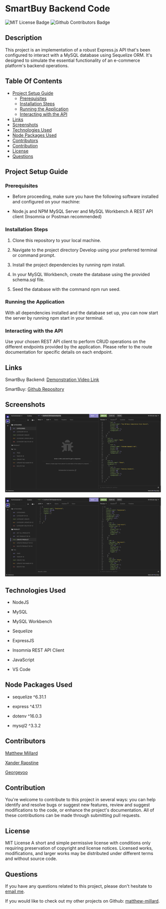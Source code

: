 # SmartBuy Backend Code

![MIT License Badge](https://img.shields.io/github/license/matthew-millard/smartbuy?logo=MIT) 
![Github Contributors Badge](https://img.shields.io/github/contributors/matthew-millard/smartbuy)

## Description

This project is an implementation of a robust Express.js API that's been configured to interact with a MySQL database using Sequelize ORM. It's designed to simulate the essential functionality of an e-commerce platform's backend operations.

## Table Of Contents

- [Project Setup Guide](#project-setup-guide)
  - [Prerequisites](#prerequisites)
  - [Installation Steps](#installation-steps)
  - [Running the Application](#running-the-application)
  - [Interacting with the API](#interacting-with-the-api)
- [Links](#links)
- [Screenshots](#screenshots)
- [Technologies Used](#technologies-used)
- [Node Packages Used](#node-packages-used)
- [Contributors](#contributors)
- [Contribution](#contribution)
- [License](#license)
- [Questions](#questions)

## Project Setup Guide

### Prerequisites

- Before proceeding, make sure you have the following software installed and configured on your machine:

- Node.js and NPM
MySQL Server and MySQL Workbench
A REST API client (Insomnia or Postman recommended)

### Installation Steps

1. Clone this repository to your local machine.

2. Navigate to the project directory Develop using your preferred terminal or command prompt.

3. Install the project dependencies by running npm install.

4. In your MySQL Workbench, create the database using the provided schema.sql file.

5. Seed the database with the command npm run seed.

### Running the Application

With all dependencies installed and the database set up, you can now start the server by running npm start in your terminal.

### Interacting with the API

Use your chosen REST API client to perform CRUD operations on the different endpoints provided by the application. Please refer to the route documentation for specific details on each endpoint.

## Links

SmartBuy Backend: [Demonstration Video Link](https://drive.google.com/file/d/1dPvx27Ng867yVwNyYO2lNWix0h2h6ori/view)

SmartBuy: [Github Repository](https://github.com/matthew-millard/smartbuy)

## Screenshots

![Insominia GET request example](./Develop/assets/screenshots/screenshot_01.png)

![Insominia POST request example](./Develop/assets/screenshots/screenshot_02.png)

## Technologies Used

- NodeJS

- MySQL

- MySQL Workbench

- Sequelize

- ExpressJS

- Insomnia REST API Client

- JavaScript

- VS Code

## Node Packages Used

- sequelize ^6.31.1

- express ^4.17.1

- dotenv ^16.0.3

- mysql2 ^3.3.2

## Contributors

[Matthew Millard](https://github.com/matthew-millard)

[Xander Rapstine](https://github.com/Xandromus)

[Georgeyoo](https://github.com/Georgeyoo)

## Contribution

You're welcome to contribute to this project in several ways: you can help identify and resolve bugs or suggest new features, review and suggest modifications to the code, or enhance the project's documentation. All of these contributions can be made through submitting pull requests.

## License

MIT License A short and simple permissive license with conditions only requiring preservation of copyright and license notices. Licensed works, modifications, and larger works may be distributed under different terms and without source code.

## Questions

If you have any questions related to this project, please don't hesitate to [email me](matthew.richie.millard@gmail.com).

If you would like to check out my other projects on Github: [matthew-millard](https://github.com/matthew-millard).
